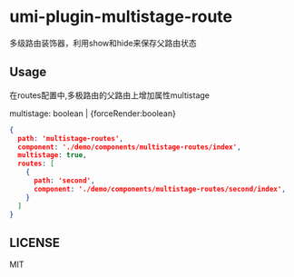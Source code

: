 <!-- @format -->

# umi-plugin-multistage-route
多级路由装饰器，利用show和hide来保存父路由状态

## Usage

在routes配置中,多极路由的父路由上增加属性multistage

multistage: boolean | {forceRender:boolean}

``` json
{
  path: 'multistage-routes',
  component: './demo/components/multistage-routes/index',
  multistage: true,
  routes: [
    {
      path: 'second',
      component: './demo/components/multistage-routes/second/index',
    }
  ]
}
```

## LICENSE

MIT
